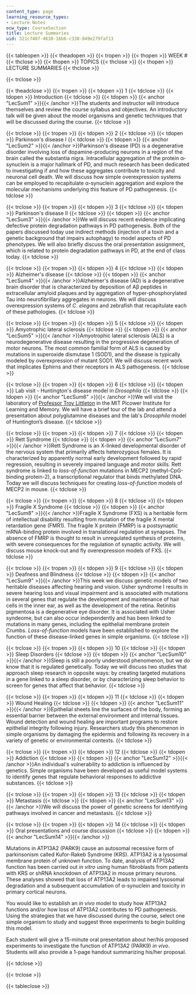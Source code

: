 ```yaml
---
content_type: page
learning_resource_types:
- Lecture Notes
ocw_type: CourseSection
title: Lecture Summaries
uid: 321c7407-4638-16b6-c338-849e279faf13
---
```


{{< tableopen >}}
{{< theadopen >}}
{{< tropen >}}
{{< thopen >}}
WEEK #
{{< thclose >}}
{{< thopen >}}
TOPICS
{{< thclose >}}
{{< thopen >}}
LECTURE SUMMARIES
{{< thclose >}}

{{< trclose >}}

{{< theadclose >}}
{{< tropen >}}
{{< tdopen >}}
1
{{< tdclose >}}
{{< tdopen >}}
Introduction
{{< tdclose >}}
{{< tdopen >}}
{{< anchor "LecSum1" >}}{{< /anchor >}}The students and instructor will introduce themselves and review the course syllabus and objectives. An introductory talk will be given about the model organisms and genetic techniques that will be discussed during the course.
{{< tdclose >}}

{{< trclose >}}
{{< tropen >}}
{{< tdopen >}}
2
{{< tdclose >}}
{{< tdopen >}}
Parkinson's disease I
{{< tdclose >}}
{{< tdopen >}}
{{< anchor "LecSum2" >}}{{< /anchor >}}Parkinson's disease (PD) is a degenerative disorder involving loss of dopamine-producing neurons in a region of the brain called the substantia nigra. Intracellular aggregation of the protein α-synuclein is a major hallmark of PD, and much research has been dedicated to investigating if and how these aggregates contribute to toxicity and neuronal cell death. We will discuss how simple overexpression systems can be employed to recapitulate α-synuclein aggregation and explore the molecular mechanisms underlying this feature of PD pathogenesis.
{{< tdclose >}}

{{< trclose >}}
{{< tropen >}}
{{< tdopen >}}
3
{{< tdclose >}}
{{< tdopen >}}
Parkinson's disease II
{{< tdclose >}}
{{< tdopen >}}
{{< anchor "LecSum3" >}}{{< /anchor >}}We will discuss recent evidence implicating defective protein degradation pathways in PD pathogenesis. Both of the papers discussed today use indirect methods (injection of a toxin and a genetic background that impairs autophagy) to model aspects of PD phenotypes. We will also briefly discuss the oral presentation assignment, which is related to protein degradation pathways in PD, at the end of class today.
{{< tdclose >}}

{{< trclose >}}
{{< tropen >}}
{{< tdopen >}}
4
{{< tdclose >}}
{{< tdopen >}}
Alzheimer's disease
{{< tdclose >}}
{{< tdopen >}}
{{< anchor "LecSum4" >}}{{< /anchor >}}Alzheimer's disease (AD) is a degenerative brain disorder that is characterized by deposition of Aβ peptides in extracellular amyloid plaques and by aggregation of hyper-phosphorylated Tau into neurofibrillary aggregates in neurons. We will discuss overexpression systems of _C_. _elegans_ and zebrafish that recapitulate each of these pathologies.
{{< tdclose >}}

{{< trclose >}}
{{< tropen >}}
{{< tdopen >}}
5
{{< tdclose >}}
{{< tdopen >}}
Amyotrophic lateral sclerosis
{{< tdclose >}}
{{< tdopen >}}
{{< anchor "LecSum5" >}}{{< /anchor >}}Amyotrophic lateral sclerosis (ALS) is a neurodegenerative disease resulting in the progressive degeneration of motor neurons. The most common familial form of ALS is caused by mutations in superoxide dismutase 1 (SOD1), and the disease is typically modeled by overexpression of mutant SOD1. We will discuss recent work that implicates Ephirns and their receptors in ALS pathogenesis.
{{< tdclose >}}

{{< trclose >}}
{{< tropen >}}
{{< tdopen >}}
6
{{< tdclose >}}
{{< tdopen >}}
Lab visit - Huntington's disease model in _Drosophila_
{{< tdclose >}}
{{< tdopen >}}
{{< anchor "LecSum6" >}}{{< /anchor >}}We will visit the laboratory of [Professor Troy Littleton](http://web.mit.edu/flybrain/littletonlab/2012%20Lab%20Website/) in the MIT Picower Institute for Learning and Memory. We will have a brief tour of the lab and attend a presentation about polyglutamine diseases and the lab's _Drosophila_ model of Huntington’s disease.
{{< tdclose >}}

{{< trclose >}}
{{< tropen >}}
{{< tdopen >}}
7
{{< tdclose >}}
{{< tdopen >}}
Rett Syndrome
{{< tdclose >}}
{{< tdopen >}}
{{< anchor "LecSum7" >}}{{< /anchor >}}Rett Syndrome is an X-linked developmental disorder of the nervous system that primarily affects heterozygous females. It is characterized by apparently normal early development followed by rapid regression, resulting in severely impaired language and motor skills. Rett syndrome is linked to _loss-of-function_ mutations in MECP2 (methyl-CpG-binding protein-2), a transcriptional regulator that binds methylated DNA. Today we will discuss techniques for creating _loss-of-function_ models of MECP2 in mouse.
{{< tdclose >}}

{{< trclose >}}
{{< tropen >}}
{{< tdopen >}}
8
{{< tdclose >}}
{{< tdopen >}}
Fragile X Syndrome
{{< tdclose >}}
{{< tdopen >}}
{{< anchor "LecSum8" >}}{{< /anchor >}}Fragile X Syndrome (FXS) is a heritable form of intellectual disability resulting from mutation of the fragile X mental retardation gene (FMR1). The fragile X protein (FMRP) is a postsynaptic mRNA-binding protein involved in translational regulation at synapses. The absence of FMRP is thought to result in unregulated synthesis of proteins, with severe consequences for the regulation of synaptic activity. We will discuss mouse knock-out and fly overexpression models of FXS.
{{< tdclose >}}

{{< trclose >}}
{{< tropen >}}
{{< tdopen >}}
9
{{< tdclose >}}
{{< tdopen >}}
Deafness and Blindness
{{< tdclose >}}
{{< tdopen >}}
{{< anchor "LecSum9" >}}{{< /anchor >}}This week we discuss genetic models of two heritable diseases affecting hearing and vision. Usher syndrome I results in severe hearing loss and visual impairment and is associated with mutations in several genes that regulate the development and maintenance of hair cells in the inner ear, as well as the development of the retina. Retinitis pigmentosa is a degenerative eye disorder. It is associated with Usher syndeome, but can also occur independently and has been linked to mutations in many genes, including the epithelial membrane protein Crumbs. _Loss-of-function_ models have been established to explore the function of these disease-linked genes in simple organisms.
{{< tdclose >}}

{{< trclose >}}
{{< tropen >}}
{{< tdopen >}}
10
{{< tdclose >}}
{{< tdopen >}}
Sleep Disorders
{{< tdclose >}}
{{< tdopen >}}
{{< anchor "LecSum10" >}}{{< /anchor >}}Sleep is still a poorly understood phenomenon, but we do know that it is regulated genetically. Today we will discuss two studies that approach sleep research in opposite ways: by creating targeted mutations in a gene linked to a sleep disorder, or by characterizing sleep behavior to screen for genes that affect that behavior.
{{< tdclose >}}

{{< trclose >}}
{{< tropen >}}
{{< tdopen >}}
11
{{< tdclose >}}
{{< tdopen >}}
Wound Healing
{{< tdclose >}}
{{< tdopen >}}
{{< anchor "LecSum11" >}}{{< /anchor >}}Epithelial sheets line the surfaces of the body, forming an essential barrier between the external environment and internal tissues. Wound detection and wound healing are important programs to restore epithelial integrity following injury. Researchers study this phenomenon in simple organisms by damaging the epidermis and following its recovery in a variety of genetic or environmental contexts.
{{< tdclose >}}

{{< trclose >}}
{{< tropen >}}
{{< tdopen >}}
12
{{< tdclose >}}
{{< tdopen >}}
Addiction
{{< tdclose >}}
{{< tdopen >}}
{{< anchor "LecSum12" >}}{{< /anchor >}}An individual's vulnerability to addiction is influenced by genetics. Simple organisms have been developed as useful model systems to identify genes that regulate behavioral responses to addictive substances.
{{< tdclose >}}

{{< trclose >}}
{{< tropen >}}
{{< tdopen >}}
13
{{< tdclose >}}
{{< tdopen >}}
Metastasis
{{< tdclose >}}
{{< tdopen >}}
{{< anchor "LecSum13" >}}{{< /anchor >}}We will discuss the power of genetic screens for identifying pathways involved in cancer and metastasis.
{{< tdclose >}}

{{< trclose >}}
{{< tropen >}}
{{< tdopen >}}
14
{{< tdclose >}}
{{< tdopen >}}
Oral presentations and course discussion
{{< tdclose >}}
{{< tdopen >}}
{{< anchor "LecSum14" >}}{{< /anchor >}}

Mutations in ATP13A2 (PARK9) cause an autosomal recessive form of parkinsonism called Kufor-Rakeb Syndrome (KRS). ATP13A2 is a lysosomal membrane protein of unknown function. To date, analysis of ATP13A2 function has been carried out _in vitro_ using human fibroblasts from patients with KRS or shRNA knockdown of ATP13A2 in mouse primary neurons. These analyses showed that loss of ATP13A2 leads to impaired lysosomal degradation and a subsequent accumulation of α-synuclein and toxicity in primary cortical neurons.

You would like to establish an _in vivo_ model to study how ATP13A2 functions and/or how loss of ATP13A2 contributes to PD pathogenesis. Using the strategies that we have discussed during the course, select one simple organism to study and suggest three experiments to begin building this model.

Each student will give a 15-minute oral presentation about her/his proposed experiments to investigate the function of ATP13A2 (PARK9) _in vivo_. Students will also provide a 1-page handout summarizing his/her proposal.


{{< tdclose >}}

{{< trclose >}}

{{< tableclose >}}